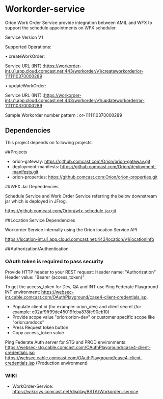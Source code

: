 Workorder-service
==============

Orion Work Order Service provide integration between AMIL and WFX to  support the schedule appointments on WFX scheduler.

Service Version
V1

Supported Operations:

•	createWorkOrder:

  Service URL (INT) :https://workorder-int.u1.app.cloud.comcast.net:443/workorder/v1/createworkorder/or-1111110370000289
  
•	updateWorkOrder:

  Service URL (INT) :https://workorder-int.u1.app.cloud.comcast.net:443/workorder/v1/updateworkorder/or-1111110370000289

  Sample Workorder number pattern :   or-1111110370000289


Dependencies
------------
This project depends on following projects.

##Projects
- orion-gateway: https://github.comcast.com/Orion/orion-gateway.git
- deployment-manifests: https://github.comcast.com/Orion/deployment-manifests.git
- orion-properties: https://github.comcast.com:Orion/orion-properties.git

##WFX Jar Dependencies

Schedule Service and Work Order Service referring the below downstream jar which is deployed in JFrog.

https://github.comcast.com/Orion/wfx-schedule-jar.git

##Location Service Dependencies

Workorder Service internally using the Orion location Service API 

https://location-int.u1.app.cloud.comcast.net:443/location/v1/locationinfo

##Authorization/Authentication

### OAuth token is required to pass security
Provide HTTP header to your REST request:
Header name: "Authorization"
Header value: "Bearer {access_token}"

To get the access_token for Dev, QA and INT use Ping Federate Playground INT environment: https://websec-int.cable.comcast.com/OAuthPlayground/case4-client-credentials.jsp.
- Populate client id (for example: orion_dev) and client secret (for example: c02af9ff99dc45019fcba878fc90cb10)
- Provide scope value "orion:orion-dev" or customer specific scope like "orion:amdocs"
- Press Request token button
- Copy access_token value

Ping Federate Auth server for STG and PROD environments:
https://websec-stg.cable.comcast.com/OAuthPlayground/case4-client-credentials.jsp
https://websec.cable.comcast.com/OAuthPlayground/case4-client-credentials.jsp    (Production environment)

### WIKI
- WorkOrder-Service:  https://wiki.sys.comcast.net/display/BSTA/Workorder+service
